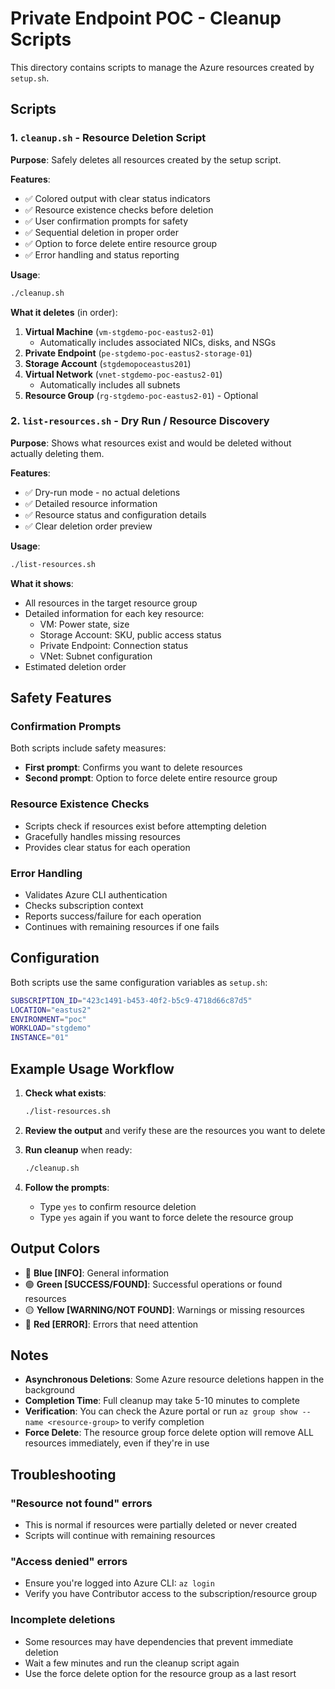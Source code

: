 # Private Endpoint POC - Cleanup Scripts

This directory contains scripts to manage the Azure resources created by `setup.sh`.

## Scripts

### 1. `cleanup.sh` - Resource Deletion Script
**Purpose**: Safely deletes all resources created by the setup script.

**Features**:
- ✅ Colored output with clear status indicators
- ✅ Resource existence checks before deletion
- ✅ User confirmation prompts for safety
- ✅ Sequential deletion in proper order
- ✅ Option to force delete entire resource group
- ✅ Error handling and status reporting

**Usage**:
```bash
./cleanup.sh
```

**What it deletes** (in order):
1. **Virtual Machine** (`vm-stgdemo-poc-eastus2-01`)
   - Automatically includes associated NICs, disks, and NSGs
2. **Private Endpoint** (`pe-stgdemo-poc-eastus2-storage-01`)
3. **Storage Account** (`stgdemopoceastus201`)
4. **Virtual Network** (`vnet-stgdemo-poc-eastus2-01`)
   - Automatically includes all subnets
5. **Resource Group** (`rg-stgdemo-poc-eastus2-01`) - Optional

### 2. `list-resources.sh` - Dry Run / Resource Discovery
**Purpose**: Shows what resources exist and would be deleted without actually deleting them.

**Features**:
- ✅ Dry-run mode - no actual deletions
- ✅ Detailed resource information
- ✅ Resource status and configuration details
- ✅ Clear deletion order preview

**Usage**:
```bash
./list-resources.sh
```

**What it shows**:
- All resources in the target resource group
- Detailed information for each key resource:
  - VM: Power state, size
  - Storage Account: SKU, public access status
  - Private Endpoint: Connection status
  - VNet: Subnet configuration
- Estimated deletion order

## Safety Features

### Confirmation Prompts
Both scripts include safety measures:
- **First prompt**: Confirms you want to delete resources
- **Second prompt**: Option to force delete entire resource group

### Resource Existence Checks
- Scripts check if resources exist before attempting deletion
- Gracefully handles missing resources
- Provides clear status for each operation

### Error Handling
- Validates Azure CLI authentication
- Checks subscription context
- Reports success/failure for each operation
- Continues with remaining resources if one fails

## Configuration

Both scripts use the same configuration variables as `setup.sh`:

```bash
SUBSCRIPTION_ID="423c1491-b453-40f2-b5c9-4718d66c87d5"
LOCATION="eastus2"
ENVIRONMENT="poc"
WORKLOAD="stgdemo"
INSTANCE="01"
```

## Example Usage Workflow

1. **Check what exists**:
   ```bash
   ./list-resources.sh
   ```

2. **Review the output** and verify these are the resources you want to delete

3. **Run cleanup** when ready:
   ```bash
   ./cleanup.sh
   ```

4. **Follow the prompts**:
   - Type `yes` to confirm resource deletion
   - Type `yes` again if you want to force delete the resource group

## Output Colors

- 🔵 **Blue [INFO]**: General information
- 🟢 **Green [SUCCESS/FOUND]**: Successful operations or found resources
- 🟡 **Yellow [WARNING/NOT FOUND]**: Warnings or missing resources
- 🔴 **Red [ERROR]**: Errors that need attention

## Notes

- **Asynchronous Deletions**: Some Azure resource deletions happen in the background
- **Completion Time**: Full cleanup may take 5-10 minutes to complete
- **Verification**: You can check the Azure portal or run `az group show --name <resource-group>` to verify completion
- **Force Delete**: The resource group force delete option will remove ALL resources immediately, even if they're in use

## Troubleshooting

### "Resource not found" errors
- This is normal if resources were partially deleted or never created
- Scripts will continue with remaining resources

### "Access denied" errors
- Ensure you're logged into Azure CLI: `az login`
- Verify you have Contributor access to the subscription/resource group

### Incomplete deletions
- Some resources may have dependencies that prevent immediate deletion
- Wait a few minutes and run the cleanup script again
- Use the force delete option for the resource group as a last resort
